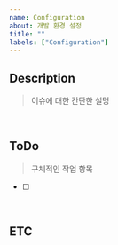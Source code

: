 ```yaml
---
name: Configuration
about: 개발 환경 설정
title: ""
labels: ["Configuration"]
---
```


## Description

> 이슈에 대한 간단한 설명

 <br>

## ToDo

> 구체적인 작업 항목

- [ ]

<br>

## ETC
